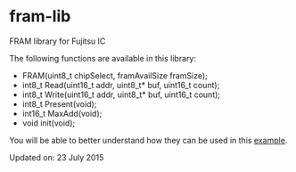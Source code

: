 fram-lib
========

FRAM library for Fujitsu IC

The following functions are available in this library:

* FRAM(uint8_t chipSelect, framAvailSize framSize);
* int8_t Read(uint16_t addr, uint8_t* buf, uint16_t count);
* int8_t Write(uint16_t addr, uint8_t* buf, uint16_t count);
* int8_t Present(void);
* int16_t MaxAdd(void);
* void init(void);

You will be able to better understand how they can be used in this  [example](/firmware/examples/FRAM-RW-validate.ino).

Updated on: 23 July 2015
